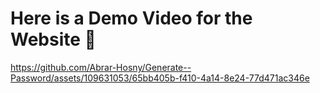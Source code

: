 # Here is a Demo Video for the Website 🐝

https://github.com/Abrar-Hosny/Generate--Password/assets/109631053/65bb405b-f410-4a14-8e24-77d471ac346e

